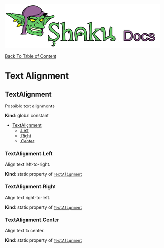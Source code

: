 ![Shaku JS](resources/logo-sm.png)

[Back To Table of Content](index.md)

# Text Alignment

<a name="TextAlignment"></a>

## TextAlignment
Possible text alignments.

**Kind**: global constant  

* [TextAlignment](#TextAlignment)
    * [.Left](#TextAlignment.Left)
    * [.Right](#TextAlignment.Right)
    * [.Center](#TextAlignment.Center)

<a name="TextAlignment.Left"></a>

### TextAlignment.Left
Align text left-to-right.

**Kind**: static property of [<code>TextAlignment</code>](#TextAlignment)  
<a name="TextAlignment.Right"></a>

### TextAlignment.Right
Align text right-to-left.

**Kind**: static property of [<code>TextAlignment</code>](#TextAlignment)  
<a name="TextAlignment.Center"></a>

### TextAlignment.Center
Align text to center.

**Kind**: static property of [<code>TextAlignment</code>](#TextAlignment)  
